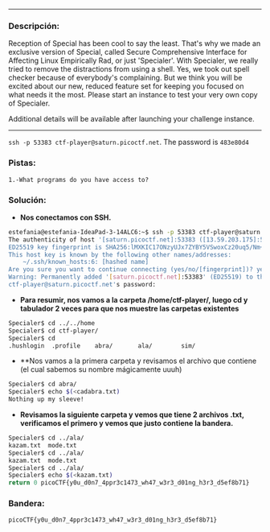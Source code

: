 ***
### Descripción:
Reception of Special has been cool to say the least. That's why we made an exclusive version of Special, called Secure Comprehensive Interface for Affecting Linux Empirically Rad, or just 'Specialer'. With Specialer, we really tried to remove the distractions from using a shell. Yes, we took out spell checker because of everybody's complaining. But we think you will be excited about our new, reduced feature set for keeping you focused on what needs it the most. Please start an instance to test your very own copy of Specialer.

Additional details will be available after launching your challenge instance.
***
`ssh -p 53383 ctf-player@saturn.picoctf.net`. 
The password is `483e80d4`

### Pistas: 
```
1.-What programs do you have access to?
```

### Solución:
- **Nos conectamos con SSH.**
```bash
estefania@estefania-IdeaPad-3-14ALC6:~$ ssh -p 53383 ctf-player@saturn.picoctf.net
The authenticity of host '[saturn.picoctf.net]:53383 ([13.59.203.175]:53383)' can't be established.
ED25519 key fingerprint is SHA256:lMXKIC17ONzyUJx7ZYBY5VSwoxCz20uq5/Nm+IhXKew.
This host key is known by the following other names/addresses:
    ~/.ssh/known_hosts:6: [hashed name]
Are you sure you want to continue connecting (yes/no/[fingerprint])? yes
Warning: Permanently added '[saturn.picoctf.net]:53383' (ED25519) to the list of known hosts.
ctf-player@saturn.picoctf.net's password:
```
- **Para resumir, nos vamos a la carpeta /home/ctf-player/, luego cd y tabulador 2 veces para que nos muestre las carpetas existentes**
```bash      
Specialer$ cd ../../home
Specialer$ cd ctf-player/
Specialer$ cd 
.hushlogin  .profile    abra/       ala/        sim/        
```
- **Nos vamos a la primera carpeta y revisamos el archivo que contiene (el cual sabemos su nombre mágicamente uuuh)
```bash
Specialer$ cd abra/
Specialer$ echo $(<cadabra.txt)
Nothing up my sleeve!
```
- **Revisamos la siguiente carpeta y vemos que tiene 2 archivos .txt, verificamos el primero y vemos que justo contiene la bandera.**
```bash 
Specialer$ cd ../ala/
kazam.txt  mode.txt   
Specialer$ cd ../ala/
kazam.txt  mode.txt   
Specialer$ cd ../ala/
Specialer$ echo $(<kazam.txt)
return 0 picoCTF{y0u_d0n7_4ppr3c1473_wh47_w3r3_d01ng_h3r3_d5ef8b71}
```

### Bandera:
```
picoCTF{y0u_d0n7_4ppr3c1473_wh47_w3r3_d01ng_h3r3_d5ef8b71}
```
